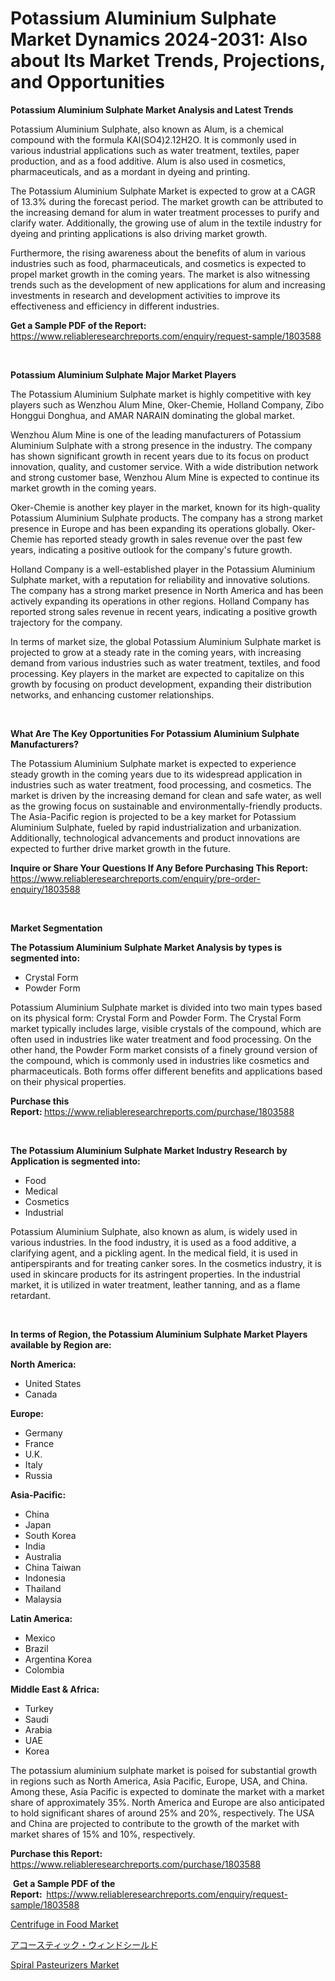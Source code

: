 <p><h1>Potassium Aluminium Sulphate Market Dynamics 2024-2031: Also about Its Market Trends, Projections, and Opportunities</h1></p><p><strong>Potassium Aluminium Sulphate Market Analysis and Latest Trends</strong></p>
<p><p>Potassium Aluminium Sulphate, also known as Alum, is a chemical compound with the formula KAl(SO4)2.12H2O. It is commonly used in various industrial applications such as water treatment, textiles, paper production, and as a food additive. Alum is also used in cosmetics, pharmaceuticals, and as a mordant in dyeing and printing.</p><p>The Potassium Aluminium Sulphate Market is expected to grow at a CAGR of 13.3% during the forecast period. The market growth can be attributed to the increasing demand for alum in water treatment processes to purify and clarify water. Additionally, the growing use of alum in the textile industry for dyeing and printing applications is also driving market growth.</p><p>Furthermore, the rising awareness about the benefits of alum in various industries such as food, pharmaceuticals, and cosmetics is expected to propel market growth in the coming years. The market is also witnessing trends such as the development of new applications for alum and increasing investments in research and development activities to improve its effectiveness and efficiency in different industries.</p></p>
<p><strong>Get a Sample PDF of the Report:&nbsp;</strong> <a href="https://www.reliableresearchreports.com/enquiry/request-sample/1803588">https://www.reliableresearchreports.com/enquiry/request-sample/1803588</a></p>
<p>&nbsp;</p>
<p><strong>Potassium Aluminium Sulphate Major Market Players</strong></p>
<p><p>The Potassium Aluminium Sulphate market is highly competitive with key players such as Wenzhou Alum Mine, Oker-Chemie, Holland Company, Zibo Honggui Donghua, and AMAR NARAIN dominating the global market. </p><p>Wenzhou Alum Mine is one of the leading manufacturers of Potassium Aluminium Sulphate with a strong presence in the industry. The company has shown significant growth in recent years due to its focus on product innovation, quality, and customer service. With a wide distribution network and strong customer base, Wenzhou Alum Mine is expected to continue its market growth in the coming years.</p><p>Oker-Chemie is another key player in the market, known for its high-quality Potassium Aluminium Sulphate products. The company has a strong market presence in Europe and has been expanding its operations globally. Oker-Chemie has reported steady growth in sales revenue over the past few years, indicating a positive outlook for the company's future growth.</p><p>Holland Company is a well-established player in the Potassium Aluminium Sulphate market, with a reputation for reliability and innovative solutions. The company has a strong market presence in North America and has been actively expanding its operations in other regions. Holland Company has reported strong sales revenue in recent years, indicating a positive growth trajectory for the company.</p><p>In terms of market size, the global Potassium Aluminium Sulphate market is projected to grow at a steady rate in the coming years, with increasing demand from various industries such as water treatment, textiles, and food processing. Key players in the market are expected to capitalize on this growth by focusing on product development, expanding their distribution networks, and enhancing customer relationships.</p></p>
<p>&nbsp;</p>
<p><strong>What Are The Key Opportunities For Potassium Aluminium Sulphate Manufacturers?</strong></p>
<p><p>The Potassium Aluminium Sulphate market is expected to experience steady growth in the coming years due to its widespread application in industries such as water treatment, food processing, and cosmetics. The market is driven by the increasing demand for clean and safe water, as well as the growing focus on sustainable and environmentally-friendly products. The Asia-Pacific region is projected to be a key market for Potassium Aluminium Sulphate, fueled by rapid industrialization and urbanization. Additionally, technological advancements and product innovations are expected to further drive market growth in the future.</p></p>
<p><strong>Inquire or Share Your Questions If Any Before Purchasing This Report:</strong> <a href="https://www.reliableresearchreports.com/enquiry/pre-order-enquiry/1803588">https://www.reliableresearchreports.com/enquiry/pre-order-enquiry/1803588</a></p>
<p>&nbsp;</p>
<p><strong>Market Segmentation</strong></p>
<p><strong>The Potassium Aluminium Sulphate Market Analysis by types is segmented into:</strong></p>
<p><ul><li>Crystal Form</li><li>Powder Form</li></ul></p>
<p><p>Potassium Aluminium Sulphate market is divided into two main types based on its physical form: Crystal Form and Powder Form. The Crystal Form market typically includes large, visible crystals of the compound, which are often used in industries like water treatment and food processing. On the other hand, the Powder Form market consists of a finely ground version of the compound, which is commonly used in industries like cosmetics and pharmaceuticals. Both forms offer different benefits and applications based on their physical properties.</p></p>
<p><strong>Purchase this Report:&nbsp;</strong><a href="https://www.reliableresearchreports.com/purchase/1803588">https://www.reliableresearchreports.com/purchase/1803588</a></p>
<p>&nbsp;</p>
<p><strong>The Potassium Aluminium Sulphate Market Industry Research by Application is segmented into:</strong></p>
<p><ul><li>Food</li><li>Medical</li><li>Cosmetics</li><li>Industrial</li></ul></p>
<p><p>Potassium Aluminium Sulphate, also known as alum, is widely used in various industries. In the food industry, it is used as a food additive, a clarifying agent, and a pickling agent. In the medical field, it is used in antiperspirants and for treating canker sores. In the cosmetics industry, it is used in skincare products for its astringent properties. In the industrial market, it is utilized in water treatment, leather tanning, and as a flame retardant.</p></p>
<p>&nbsp;</p>
<p><strong>In terms of Region, the Potassium Aluminium Sulphate Market Players available by Region are:</strong></p>
<p>
    <p> <strong> North America: </strong>
        <ul>
            <li>United States</li>
            <li>Canada</li>
        </ul>
        </p> 
    <p> <strong> Europe: </strong>
        <ul>
            <li>Germany</li>
            <li>France</li>
            <li>U.K.</li>
            <li>Italy</li>
            <li>Russia</li>
        </ul>
        </p> 
    <p> <strong> Asia-Pacific: </strong>
        <ul>
            <li>China</li>
            <li>Japan</li>
            <li>South Korea</li>
            <li>India</li>
            <li>Australia</li>
            <li>China Taiwan</li>
            <li>Indonesia</li>
            <li>Thailand</li>
            <li>Malaysia</li>
        </ul>
        </p> 
    <p> <strong> Latin America: </strong>
        <ul>
            <li>Mexico</li>
            <li>Brazil</li>
            <li>Argentina Korea</li>
            <li>Colombia</li>
        </ul>
        </p> 
    <p> <strong> Middle East & Africa: </strong>
        <ul>
            <li>Turkey</li>
            <li>Saudi</li>
            <li>Arabia</li>
            <li>UAE</li>
            <li>Korea</li>
        </ul>
    </p>
    </p>
<p><p>The potassium aluminium sulphate market is poised for substantial growth in regions such as North America, Asia Pacific, Europe, USA, and China. Among these, Asia Pacific is expected to dominate the market with a market share of approximately 35%. North America and Europe are also anticipated to hold significant shares of around 25% and 20%, respectively. The USA and China are projected to contribute to the growth of the market with market shares of 15% and 10%, respectively.</p></p>
<p><strong>Purchase this Report: </strong><a href="https://www.reliableresearchreports.com/purchase/1803588">https://www.reliableresearchreports.com/purchase/1803588</a></p>
<p>&nbsp;<strong>Get a Sample PDF of the Report:&nbsp;&nbsp;</strong><a href="https://www.reliableresearchreports.com/enquiry/request-sample/1803588">https://www.reliableresearchreports.com/enquiry/request-sample/1803588</a></p>
<p><strong></strong></p>
<p><p><a href="https://view.publitas.com/reportprime-1/centrifuge-in-food-market-analysis-and-market-size-global-industry-overview-market-segmentation-and-forecast-2024-to-2031/">Centrifuge in Food Market</a></p><p><a href="https://github.com/lababdou/Market-Research-Report-List-2/blob/main/8579242191989.md">アコースティック・ウィンドシールド</a></p><p><a href="https://view.publitas.com/reportprime-1/global-spiral-pasteurizers-market-by-types-applications-and-major-players-with-regional-growth-rate-analysis-and-development-situation-from-2024-to-2031/">Spiral Pasteurizers Market</a></p></p>